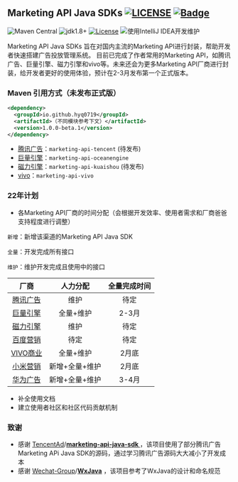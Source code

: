 ## Marketing API Java SDKs  [![LICENSE](https://camo.githubusercontent.com/6d2f1a361a07cd80444ad4a49998f95d10f81e634dcb0c80d4cb3038691d2544/68747470733a2f2f696d672e736869656c64732e696f2f62616467652f4c6963656e73652d416e74692532303939362d626c75652e737667)](https://github.com/996icu/996.ICU/blob/master/LICENSE) [![Badge](https://camo.githubusercontent.com/d043601dbaa32fcfcc1ad2b1901f09ad29f178428cf89dc9a6ea7991537770ea/68747470733a2f2f696d672e736869656c64732e696f2f62616467652f4c696e6b2d3939362e6963752d7265642e737667)](https://996.icu/#/zh_CN)

![Maven Central](https://img.shields.io/maven-central/v/io.github.hyq0719/marketing-api-sdk)  ![jdk1.8+](https://img.shields.io/badge/jdk-1.8%2B-green) [![License](https://camo.githubusercontent.com/2a2157c971b7ae1deb8eb095799440551c33dcf61ea3d965d86b496a5a65df55/68747470733a2f2f696d672e736869656c64732e696f2f62616467652f4c6963656e73652d417061636865253230322e302d626c75652e737667)](https://opensource.org/licenses/Apache-2.0) ![使用IntelliJ IDEA开发维护](https://camo.githubusercontent.com/5fa4dc7ff49e4a518c047200657e42382acaf0a612325e9fb560cd909d4b8902/68747470733a2f2f696d672e736869656c64732e696f2f62616467652f496e74656c6c694a253230494445412d2545362538462539302545342542452539422545362539342541462545362538432538312d626c75652e737667)

Marketing API Java SDKs 旨在对国内主流的Marketing API进行封装，帮助开发者快速搭建广告投放管理系统。 目前已完成了作者常用的Marketing API，如腾讯广告、巨量引擎、磁力引擎和vivo等。未来还会为更多Marketing API厂商进行封装，给开发者更好的使用体验，预计在2-3月发布第一个正式版本。


### Maven 引用方式（未发布正式版）

```xml
<dependency>
  <groupId>io.github.hyq0719</groupId>
  <artifactId>（不同模块参考下文）</artifactId>
  <version>1.0.0-beta.1</version>
</dependency>
```

- [腾讯广告](https://developers.e.qq.com/docs/start?version=1.3&_preview=1)：`marketing-api-tencent`  (待发布)
- [巨量引擎](https://open.oceanengine.com/doc/index.html?key=ad&type=api&id=1696710497745920)：`marketing-api-oceanengine`
- [磁力引擎](https://developers.e.kuaishou.com/docs/dsp/0.1)：`marketing-api-kuaishou`  (待发布)
- [vivo](https://open-ad.vivo.com.cn/doc/index?id=162)：`marketing-api-vivo`

### 22年计划

- 各Marketing API厂商的时间分配（会根据开发效率、使用者需求和厂商爸爸支持程度进行调整）

`新增`：新增该渠道的Marketing API Java SDK

`全量`：开发完成所有接口

`维护`：维护开发完成且使用中的接口

|                             厂商                             |    人力分配    | 全量完成时间 |
| :----------------------------------------------------------: | :------------: | :----------: |
| [腾讯广告](https://developers.e.qq.com/docs/start?version=1.3&_preview=1) |      维护      |      待定      |
| [巨量引擎](https://open.oceanengine.com/doc/index.html?key=ad&type=api&id=1696710497745920) |   全量+维护    |    2-3月     |
|  [磁力引擎](https://developers.e.kuaishou.com/docs/dsp/0.1)  |      维护      |      待定      |
| [百度营销](https://dev2.baidu.com/content?sceneType=0&pageId=100138&nodeId=15&subhead=) |      待定      |     待定     |
|   [VIVO商业](https://open-ad.vivo.com.cn/doc/index?id=162)   |   全量+维护    |    2月底     |
|       [小米营销](https://api.e.mi.com/doc.html#/home)        | 新增+全量+维护 |    2月底     |
| [华为广告](https://developer.huawei.com/consumer/cn/doc/distribution/promotion/ads_api02-0000001058566534) | 新增+全量+维护 |    3-4月     |

- 补全使用文档
- 建立使用者社区和社区代码贡献机制

### 致谢

- 感谢 [TencentAd](https://github.com/TencentAd)/**[marketing-api-java-sdk ](https://github.com/TencentAd/marketing-api-java-sdk)** ，该项目使用了部分腾讯广告Marketing APi Java SDK的源码，通过学习腾讯广告源码大大减小了开发成本
- 感谢 [Wechat-Group](https://github.com/Wechat-Group)/**[WxJava](https://github.com/Wechat-Group/WxJava)** ，该项目参考了WxJava的设计和命名规范

